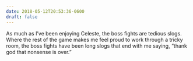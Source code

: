 ```yaml
---
date: 2018-05-12T20:53:36-0600
draft: false
---
```




As much as I’ve been enjoying Celeste, the boss fights are tedious slogs. Where the rest of the game makes me feel proud to work through a tricky room, the boss fights have been long slogs that end with me saying, “thank god that nonsense is over.”



